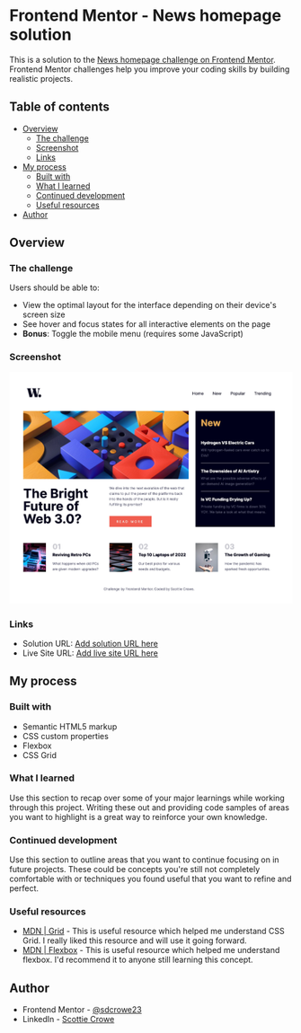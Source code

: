 # Frontend Mentor - News homepage solution

This is a solution to the [News homepage challenge on Frontend Mentor](https://www.frontendmentor.io/challenges/news-homepage-H6SWTa1MFl). Frontend Mentor challenges help you improve your coding skills by building realistic projects.

## Table of contents

- [Overview](#overview)
  - [The challenge](#the-challenge)
  - [Screenshot](#screenshot)
  - [Links](#links)
- [My process](#my-process)
  - [Built with](#built-with)
  - [What I learned](#what-i-learned)
  - [Continued development](#continued-development)
  - [Useful resources](#useful-resources)
- [Author](#author)

## Overview

### The challenge

Users should be able to:

- View the optimal layout for the interface depending on their device's screen size
- See hover and focus states for all interactive elements on the page
- **Bonus**: Toggle the mobile menu (requires some JavaScript)

### Screenshot

![](./imgs/fm-news-complete.jpg)

### Links

- Solution URL: [Add solution URL here](https://www.frontendmentor.io/solutions/news-homepage--xGiP59KoE)
- Live Site URL: [Add live site URL here](https://fm-news-homepage-blckbird.netlify.app/)

## My process

### Built with

- Semantic HTML5 markup
- CSS custom properties
- Flexbox
- CSS Grid

### What I learned

Use this section to recap over some of your major learnings while working through this project. Writing these out and providing code samples of areas you want to highlight is a great way to reinforce your own knowledge.

### Continued development

Use this section to outline areas that you want to continue focusing on in future projects. These could be concepts you're still not completely comfortable with or techniques you found useful that you want to refine and perfect.

### Useful resources

- [MDN | Grid](https://developer.mozilla.org/en-US/docs/Learn/CSS/CSS_layout/Grids) - This is useful resource which helped me understand CSS Grid. I really liked this resource and will use it going forward.
- [MDN | Flexbox](https://developer.mozilla.org/en-US/docs/Learn/CSS/CSS_layout/Flexbox) - This is useful resource which helped me understand flexbox. I'd recommend it to anyone still learning this concept.

## Author

- Frontend Mentor - [@sdcrowe23](https://www.frontendmentor.io/profile/sdcrowe23)
- LinkedIn - [Scottie Crowe](https://www.linkedin.com/in/scottie-crowe-msu/)
